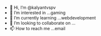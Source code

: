 - 👋 Hi, I’m @kalyantvspv
- 👀 I’m interested in ...gaming
- 🌱 I’m currently learning ...webdevelopment
- 💞️ I’m looking to collaborate on ...
- 📫 How to reach me ...email

<!---
kalyantvspv/kalyantvspv is a ✨ special ✨ repository because its `README.md` (this file) appears on your GitHub profile.
You can click the Preview link to take a look at your changes.
--->

